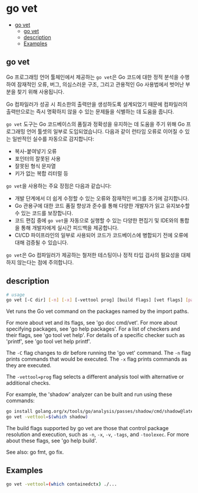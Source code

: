 # go vet

- [go vet](#go-vet)
    - [go vet](#go-vet-1)
    - [description](#description)
    - [Examples](#examples)

## go vet

Go 프로그래밍 언어 툴체인에서 제공하는 `go vet`은 Go 코드에 대한 정적 분석을 수행하여 잠재적인 오류, 버그, 의심스러운 구조, 그리고 관용적인 Go 사용법에서 벗어난 부분을 찾기 위해 사용됩니다.

Go 컴파일러가 성공 시 최소한의 출력만을 생성하도록 설계되었기 때문에 컴파일러의 출력만으로는 즉시 명확하지 않을 수 있는 문제들을 식별하는 데 도움을 줍니다.

`go vet` 도구는 Go 코드베이스의 품질과 정확성을 유지하는 데 도움을 주기 위해 Go 프로그래밍 언어 툴셋의 일부로 도입되었습니다.
다음과 같이 런타임 오류로 이어질 수 있는 일반적인 실수를 자동으로 감지합니다:
- 복사-붙여넣기 오류
- 포인터의 잘못된 사용
- 잘못된 형식 문자열
- 키가 없는 복합 리터럴 등

`go vet`을 사용하는 주요 장점은 다음과 같습니다:
- 개발 단계에서 더 쉽게 수정할 수 있는 오류와 잠재적인 버그를 조기에 감지합니다.
- Go 관용구에 대한 코드 품질 향상과 준수를 통해 다양한 개발자가 읽고 유지보수할 수 있는 코드를 보장합니다.
- 코드 편집 중에 `go vet`을 자동으로 실행할 수 있는 다양한 편집기 및 IDE와의 통합을 통해 개발자에게 실시간 피드백을 제공합니다.
- CI/CD 파이프라인의 일부로 사용되어 코드가 코드베이스에 병합되기 전에 오류에 대해 검증될 수 있습니다.

`go vet`은 Go 컴파일러가 제공하는 철저한 테스팅이나 정적 타입 검사의 필요성을 대체하지 않는다는 점에 주의합니다.

## description

```bash
# usage
go vet [-C dir] [-n] [-x] [-vettool prog] [build flags] [vet flags] [packages]
```

Vet runs the Go vet command on the packages named by the import paths.

For more about vet and its flags, see 'go doc cmd/vet'.
For more about specifying packages, see 'go help packages'.
For a list of checkers and their flags, see 'go tool vet help'.
For details of a specific checker such as 'printf', see 'go tool vet help printf'.

The `-C` flag changes to dir before running the 'go vet' command.
The `-n` flag prints commands that would be executed.
The `-x` flag prints commands as they are executed.

The `-vettool=prog` flag selects a different analysis tool with alternative or additional checks.

For example, the 'shadow' analyzer can be built and run using these commands:

```bash
go install golang.org/x/tools/go/analysis/passes/shadow/cmd/shadow@latest
go vet -vettool=$(which shadow)
```

The build flags supported by go vet are those that control package resolution and execution, such as `-n`, `-x`, `-v`, `-tags`, and `-toolexec`.
For more about these flags, see 'go help build'.

See also: go fmt, go fix.

## Examples

```bash
go vet -vettool=(which containedctx) ./...
```
